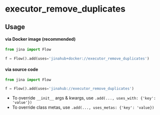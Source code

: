 # executor_remove_duplicates


## Usage

#### via Docker image (recommended)

```python
from jina import Flow
	
f = Flow().add(uses='jinahub+docker://executor_remove_duplicates')
```

#### via source code

```python
from jina import Flow
	
f = Flow().add(uses='jinahub://executor_remove_duplicates')
```

- To override `__init__` args & kwargs, use `.add(..., uses_with: {'key': 'value'})`
- To override class metas, use `.add(..., uses_metas: {'key': 'value})`

